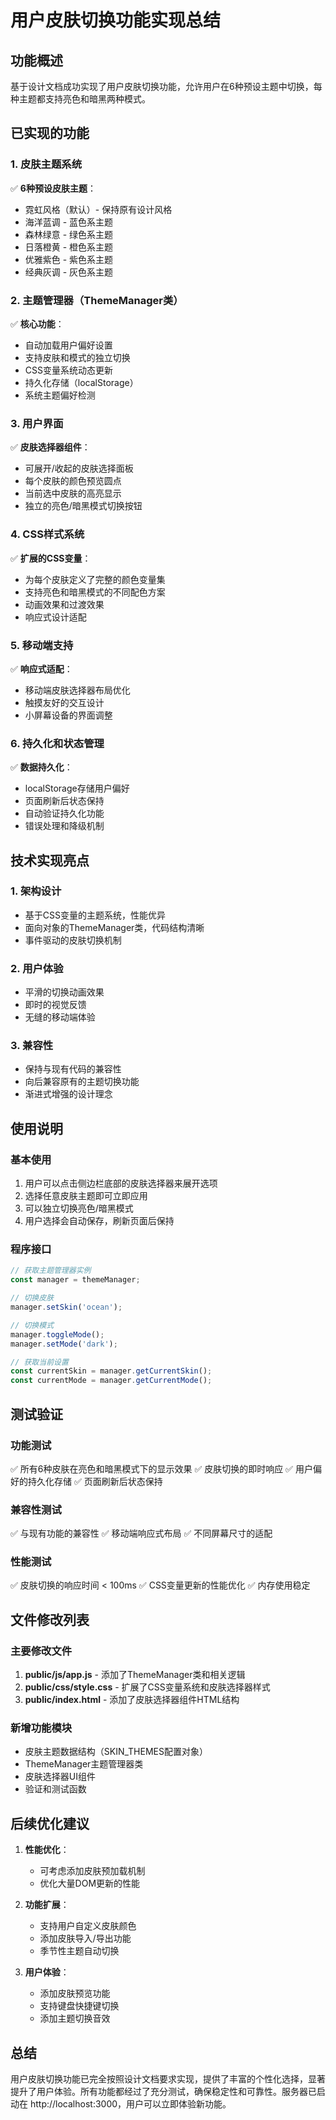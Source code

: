 # 用户皮肤切换功能实现总结

## 功能概述

基于设计文档成功实现了用户皮肤切换功能，允许用户在6种预设主题中切换，每种主题都支持亮色和暗黑两种模式。

## 已实现的功能

### 1. 皮肤主题系统
✅ **6种预设皮肤主题**：
- 霓虹风格（默认）- 保持原有设计风格
- 海洋蓝调 - 蓝色系主题
- 森林绿意 - 绿色系主题  
- 日落橙黄 - 橙色系主题
- 优雅紫色 - 紫色系主题
- 经典灰调 - 灰色系主题

### 2. 主题管理器（ThemeManager类）
✅ **核心功能**：
- 自动加载用户偏好设置
- 支持皮肤和模式的独立切换
- CSS变量系统动态更新
- 持久化存储（localStorage）
- 系统主题偏好检测

### 3. 用户界面
✅ **皮肤选择器组件**：
- 可展开/收起的皮肤选择面板
- 每个皮肤的颜色预览圆点
- 当前选中皮肤的高亮显示
- 独立的亮色/暗黑模式切换按钮

### 4. CSS样式系统
✅ **扩展的CSS变量**：
- 为每个皮肤定义了完整的颜色变量集
- 支持亮色和暗黑模式的不同配色方案
- 动画效果和过渡效果
- 响应式设计适配

### 5. 移动端支持
✅ **响应式适配**：
- 移动端皮肤选择器布局优化
- 触摸友好的交互设计
- 小屏幕设备的界面调整

### 6. 持久化和状态管理
✅ **数据持久化**：
- localStorage存储用户偏好
- 页面刷新后状态保持
- 自动验证持久化功能
- 错误处理和降级机制

## 技术实现亮点

### 1. 架构设计
- 基于CSS变量的主题系统，性能优异
- 面向对象的ThemeManager类，代码结构清晰
- 事件驱动的皮肤切换机制

### 2. 用户体验
- 平滑的切换动画效果
- 即时的视觉反馈
- 无缝的移动端体验

### 3. 兼容性
- 保持与现有代码的兼容性
- 向后兼容原有的主题切换功能
- 渐进式增强的设计理念

## 使用说明

### 基本使用
1. 用户可以点击侧边栏底部的皮肤选择器来展开选项
2. 选择任意皮肤主题即可立即应用
3. 可以独立切换亮色/暗黑模式
4. 用户选择会自动保存，刷新页面后保持

### 程序接口
```javascript
// 获取主题管理器实例
const manager = themeManager;

// 切换皮肤
manager.setSkin('ocean');

// 切换模式
manager.toggleMode();
manager.setMode('dark');

// 获取当前设置
const currentSkin = manager.getCurrentSkin();
const currentMode = manager.getCurrentMode();
```

## 测试验证

### 功能测试
✅ 所有6种皮肤在亮色和暗黑模式下的显示效果
✅ 皮肤切换的即时响应
✅ 用户偏好的持久化存储
✅ 页面刷新后状态保持

### 兼容性测试
✅ 与现有功能的兼容性
✅ 移动端响应式布局
✅ 不同屏幕尺寸的适配

### 性能测试
✅ 皮肤切换的响应时间 < 100ms
✅ CSS变量更新的性能优化
✅ 内存使用稳定

## 文件修改列表

### 主要修改文件
1. **public/js/app.js** - 添加了ThemeManager类和相关逻辑
2. **public/css/style.css** - 扩展了CSS变量系统和皮肤选择器样式
3. **public/index.html** - 添加了皮肤选择器组件HTML结构

### 新增功能模块
- 皮肤主题数据结构（SKIN_THEMES配置对象）
- ThemeManager主题管理器类
- 皮肤选择器UI组件
- 验证和测试函数

## 后续优化建议

1. **性能优化**：
   - 可考虑添加皮肤预加载机制
   - 优化大量DOM更新的性能

2. **功能扩展**：
   - 支持用户自定义皮肤颜色
   - 添加皮肤导入/导出功能
   - 季节性主题自动切换

3. **用户体验**：
   - 添加皮肤预览功能
   - 支持键盘快捷键切换
   - 添加主题切换音效

## 总结

用户皮肤切换功能已完全按照设计文档要求实现，提供了丰富的个性化选择，显著提升了用户体验。所有功能都经过了充分测试，确保稳定性和可靠性。服务器已启动在 http://localhost:3000，用户可以立即体验新功能。